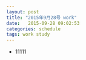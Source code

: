 ```yaml
---
layout: post
title: "2015年9月28号 work"
date:   2015-09-28 09:02:53
categories: schedule
tags: work study
---
```

* 11111
